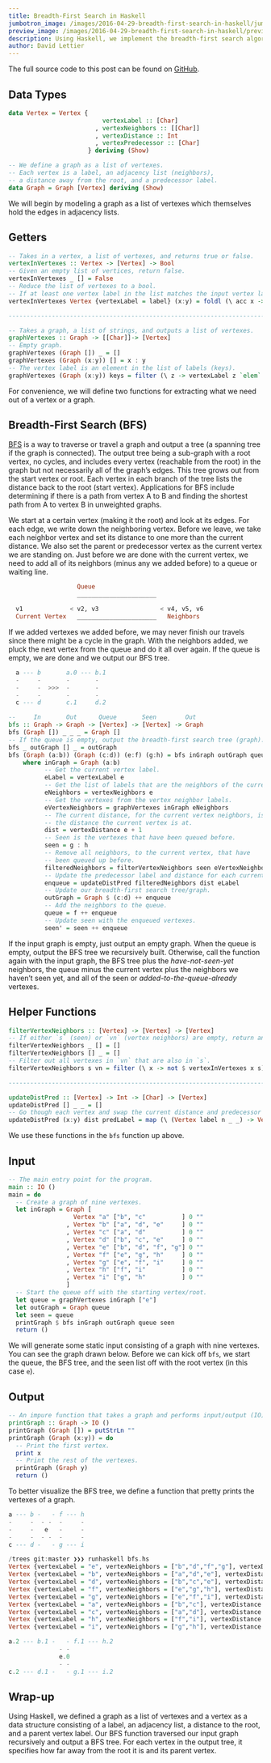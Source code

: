 ```yaml
---
title: Breadth-First Search in Haskell
jumbotron_image: /images/2016-04-29-breadth-first-search-in-haskell/jumbotron_image.jpg
preview_image: /images/2016-04-29-breadth-first-search-in-haskell/preview_image.jpg
description: Using Haskell, we implement the breadth-first search algorithm.
author: David Lettier
---
```


The full source code to this post can be found on [GitHub](https://github.com/lettier/interviewquestions/blob/master/graphs/bfs.hs).

## Data Types

```haskell
data Vertex = Vertex {
                          vertexLabel :: [Char]
                        , vertexNeighbors :: [[Char]]
                        , vertexDistance :: Int
                        , vertexPredecessor :: [Char]
                      } deriving (Show)

-- We define a graph as a list of vertexes.
-- Each vertex is a label, an adjacency list (neighbors),
-- a distance away from the root, and a predecessor label.
data Graph = Graph [Vertex] deriving (Show)
```

We will begin by modeling a graph as a list of vertexes which themselves hold the edges in adjacency lists.

## Getters

```haskell
-- Takes in a vertex, a list of vertexes, and returns true or false.
vertexInVertexes :: Vertex -> [Vertex] -> Bool
-- Given an empty list of vertices, return false.
vertexInVertexes _ [] = False
-- Reduce the list of vertexes to a bool.
-- If at least one vertex label in the list matches the input vertex label, the result will be true.
vertexInVertexes Vertex {vertexLabel = label} (x:y) = foldl (\ acc x -> vertexLabel x == label || acc) False (x:y)

-----------------------------------------------------------------------------

-- Takes a graph, a list of strings, and outputs a list of vertexes.
graphVertexes :: Graph -> [[Char]]-> [Vertex]
-- Empty graph.
graphVertexes (Graph []) _ = []
graphVertexes (Graph (x:y)) [] = x : y
-- The vertex label is an element in the list of labels (keys).
graphVertexes (Graph (x:y)) keys = filter (\ z -> vertexLabel z `elem` keys) (x:y)
```

For convenience, we will define two functions for extracting what we need out of a vertex or a graph.

## Breadth-First Search (BFS)

[BFS](https://www.cs.usfca.edu/~galles/visualization/BFS.html) is a way to traverse or travel a graph and output a tree
(a spanning tree if the graph is connected).
The output tree being a sub-graph with a root vertex, no cycles, and includes every vertex
(reachable from the root) in the graph but not necessarily all of the graph’s edges.
This tree grows out from the start vertex or root.
Each vertex in each branch of the tree lists the distance back to the root (start vertex).
Applications for BFS include determining if there is a path from vertex A to B and finding
the shortest path from A to vertex B in unweighted graphs.

We start at a certain vertex (making it the root) and look at its edges.
For each edge, we write down the neighboring vertex.
Before we leave, we take each neighbor vertex and set its distance to one more than the current distance.
We also set the parent or predecessor vertex as the current vertex we are standing on.
Just before we are done with the current vertex, we need to add all of its neighbors
(minus any we added before) to a queue or waiting line.

```haskell
                   Queue
                   ______________________

  v1             < v2, v3                 < v4, v5, v6
  Current Vertex   ______________________   Neighbors
```

If we added vertexes we added before, we may never finish our travels since there might be a cycle in the graph.
With the neighbors added, we pluck the next vertex from the queue and do it all over again.
If the queue is empty, we are done and we output our BFS tree.

```haskell
  a --- b       a.0 --- b.1
  -     -       -       -
  -     -  >>>  -       -
  -     -       -       -
  c --- d       c.1     d.2
```

```haskell
--     In       Out      Queue       Seen        Out
bfs :: Graph -> Graph -> [Vertex] -> [Vertex] -> Graph
bfs (Graph []) _ _ _ = Graph []
-- If the queue is empty, output the breadth-first search tree (graph).
bfs _ outGraph [] _ = outGraph
bfs (Graph (a:b)) (Graph (c:d)) (e:f) (g:h) = bfs inGraph outGraph queue seen'
    where inGraph = Graph (a:b)
          -- Get the current vertex label.
          eLabel = vertexLabel e
          -- Get the list of labels that are the neighbors of the current vertex.
          eNeighbors = vertexNeighbors e
          -- Get the vertexes from the vertex neighbor labels.
          eVertexNeighbors = graphVertexes inGraph eNeighbors
          -- The current distance, for the current vertex neighbors, is one more then
          -- the distance the current vertex is at.
          dist = vertexDistance e + 1
          -- Seen is the vertexes that have been queued before.
          seen = g : h
          -- Remove all neighbors, to the current vertex, that have
          -- been queued up before.
          filteredNeighbors = filterVertexNeighbors seen eVertexNeighbors
          -- Update the predecessor label and distance for each current vertex neighbor.
          enqueue = updateDistPred filteredNeighbors dist eLabel
          -- Update our breadth-first search tree/graph.
          outGraph = Graph $ (c:d) ++ enqueue
          -- Add the neighbors to the queue.
          queue = f ++ enqueue
          -- Update seen with the enqueued vertexes.
          seen' = seen ++ enqueue
```

If the input graph is empty, just output an empty graph. When the queue is empty,
output the BFS tree we recursively built.
Otherwise, call the function again with the input graph, the BFS tree plus the <i>have-not-seen-yet</i> neighbors,
the queue minus the current vertex plus the neighbors we haven’t seen yet, and all of the seen or
<i>added-to-the-queue-already</i> vertexes.

## Helper Functions

```haskell
filterVertexNeighbors :: [Vertex] -> [Vertex] -> [Vertex]
-- If either `s` (seen) or `vn` (vertex neighbors) are empty, return an empty list.
filterVertexNeighbors _ [] = []
filterVertexNeighbors [] _ = []
-- Filter out all vertexes in `vn` that are also in `s`.
filterVertexNeighbors s vn = filter (\ x -> not $ vertexInVertexes x s) vn

-----------------------------------------------------------------------------

updateDistPred :: [Vertex] -> Int -> [Char] -> [Vertex]
updateDistPred [] _ _ = []
-- Go though each vertex and swap the current distance and predecessor labels with the new parameters.
updateDistPred (x:y) dist predLabel = map (\ (Vertex label n _ _) -> Vertex label n dist predLabel) (x:y)
```

We use these functions in the `bfs` function up above.

## Input

```haskell
-- The main entry point for the program.
main :: IO ()
main = do
  -- Create a graph of nine vertexes.
  let inGraph = Graph [
                  Vertex "a" ["b", "c"          ] 0 ""
                , Vertex "b" ["a", "d", "e"     ] 0 ""
                , Vertex "c" ["a", "d"          ] 0 ""
                , Vertex "d" ["b", "c", "e"     ] 0 ""
                , Vertex "e" ["b", "d", "f", "g"] 0 ""
                , Vertex "f" ["e", "g", "h"     ] 0 ""
                , Vertex "g" ["e", "f", "i"     ] 0 ""
                , Vertex "h" ["f", "i"          ] 0 ""
                , Vertex "i" ["g", "h"          ] 0 ""
                ]
  -- Start the queue off with the starting vertex/root.
  let queue = graphVertexes inGraph ["e"]
  let outGraph = Graph queue
  let seen = queue
  printGraph $ bfs inGraph outGraph queue seen
  return ()
```

We will generate some static input consisting of a graph with nine vertexes.
You can see the graph drawn below. Before we can kick off `bfs`, we start the queue,
the BFS tree, and the seen list off with the root vertex (in this case `e`).

## Output

```haskell
-- An impure function that takes a graph and performs input/output (IO).
printGraph :: Graph -> IO ()
printGraph (Graph []) = putStrLn ""
printGraph (Graph (x:y)) = do
  -- Print the first vertex.
  print x
  -- Print the rest of the vertexes.
  printGraph (Graph y)
  return ()
```

To better visualize the BFS tree, we define a function that pretty prints the vertexes of a graph.

```haskell
a --- b -   - f --- h
-     -  - -  -     -
-     -   e   -     -
-     -  - -  -     -
c --- d -   - g --- i

/trees git:master ❯❯❯ runhaskell bfs.hs
Vertex {vertexLabel = "e", vertexNeighbors = ["b","d","f","g"], vertexDistance = 0, vertexPredecessor = ""}
Vertex {vertexLabel = "b", vertexNeighbors = ["a","d","e"], vertexDistance = 1, vertexPredecessor = "e"}
Vertex {vertexLabel = "d", vertexNeighbors = ["b","c","e"], vertexDistance = 1, vertexPredecessor = "e"}
Vertex {vertexLabel = "f", vertexNeighbors = ["e","g","h"], vertexDistance = 1, vertexPredecessor = "e"}
Vertex {vertexLabel = "g", vertexNeighbors = ["e","f","i"], vertexDistance = 1, vertexPredecessor = "e"}
Vertex {vertexLabel = "a", vertexNeighbors = ["b","c"], vertexDistance = 2, vertexPredecessor = "b"}
Vertex {vertexLabel = "c", vertexNeighbors = ["a","d"], vertexDistance = 2, vertexPredecessor = "d"}
Vertex {vertexLabel = "h", vertexNeighbors = ["f","i"], vertexDistance = 2, vertexPredecessor = "f"}
Vertex {vertexLabel = "i", vertexNeighbors = ["g","h"], vertexDistance = 2, vertexPredecessor = "g"}

a.2 --- b.1 -   - f.1 --- h.2
              - -
              e.0
              - -
c.2 --- d.1 -   - g.1 --- i.2
```

## Wrap-up

Using Haskell, we defined a graph as a list of vertexes and a vertex as a data structure consisting of a label,
an adjacency list, a distance to the root, and a parent vertex label.
Our BFS function traversed our input graph recursively and output a BFS tree.
For each vertex in the output tree, it specifies how far away from the root it is and its parent vertex.
